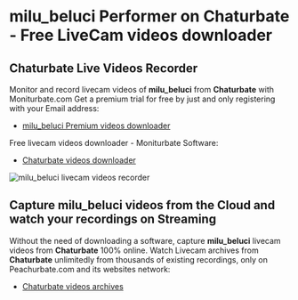 # milu_beluci Performer on Chaturbate - Free LiveCam videos downloader

## Chaturbate Live Videos Recorder

Monitor and record livecam videos of **milu_beluci** from **Chaturbate** with Moniturbate.com
Get a premium trial for free by just and only registering with your Email address:
* [milu_beluci Premium videos downloader](https://moniturbate.com/request-demo-licence-key.html)

Free livecam videos downloader - Moniturbate Software:
* [Chaturbate videos downloader](https://moniturbate.com/moniturbate-download-software.html)

![milu_beluci livecam videos recorder](https://peachurnet.com/templates/moniturbate-software.png)


## Capture milu_beluci videos from the Cloud and watch your recordings on Streaming

Without the need of downloading a software, capture **milu_beluci** livecam videos from **Chaturbate** 100% online.
Watch Livecam archives from **Chaturbate** unlimitedly from thousands of existing recordings, only on Peachurbate.com and its websites network:
* [Chaturbate videos archives](https://peachurnet.com/)